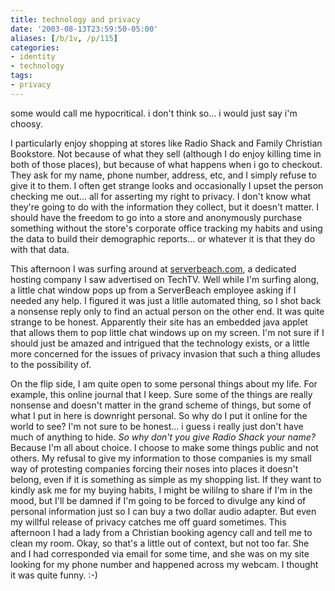 ```yaml
---
title: technology and privacy
date: '2003-08-13T23:59:50-05:00'
aliases: [/b/1v, /p/115]
categories:
- identity
- technology
tags:
- privacy
---
```

some would call me hypocritical.  i don't think so... i would just say i'm choosy.

I particularly enjoy shopping at stores like Radio Shack and Family Christian Bookstore.  Not because of what they sell
(although I do enjoy killing time in both of those places), but because of what happens when i go to checkout.  They ask
for my name, phone number, address, etc, and I simply refuse to give it to them.  I often get strange looks and
occasionally I upset the person checking me out... all for asserting my right to privacy.  I don't know what they're
going to do with the information they collect, but it doesn't matter.  I should have the freedom to go into a store and
anonymously purchase something without the store's corporate office tracking my habits and using the data to build their
demographic reports... or whatever it is that they do with that data.

This afternoon I was surfing around at [serverbeach.com](http://www.serverbeach.com), a dedicated hosting company I saw
advertised on TechTV.  Well while I'm surfing along, a little chat window pops up from a ServerBeach employee asking if
I needed any help.  I figured it was just a litlle automated thing, so I shot back a nonsense reply only to find an
actual person on the other end.  It was quite strange to be honest.  Apparently their site has an embedded java applet
that allows them to pop little chat windows up on my screen.  I'm not sure if I should just be amazed and intrigued that
the technology exists, or a little more concerned for the issues of privacy invasion that such a thing alludes to the
possibility of.

On the flip side, I am quite open to some personal things about my life.  For example, this online journal that I keep.
Sure some of the things are really nonsense and doesn't matter in the grand scheme of things, but some of what I put in
here is downright personal.  So why do I put it online for the world to see?  I'm not sure to be honest... i guess i
really just don't have much of anything to hide.  *So why don't you give Radio Shack your name?* Because I'm all about
choice.  I choose to make some things public and not others.  My refusal to give my information to those companies is my
small way of protesting companies forcing their noses into places it doesn't belong, even if it is something as simple
as my shopping list.  If they want to kindly ask me for my buying habits, I might be wililng to share if I'm in the
mood, but I'll be damned if I'm going to be forced to divulge any kind of personal information just so I can buy a two
dollar audio adapter.  But even my willful release of privacy catches me off guard sometimes.  This afternoon I had a
lady from a Christian booking agency call and tell me to clean my room.  Okay, so that's a little out of context, but
not too far.  She and I had corresponded via email for some time, and she was on my site looking for my phone number and
happened across my webcam.  I thought it was quite funny. :-)
